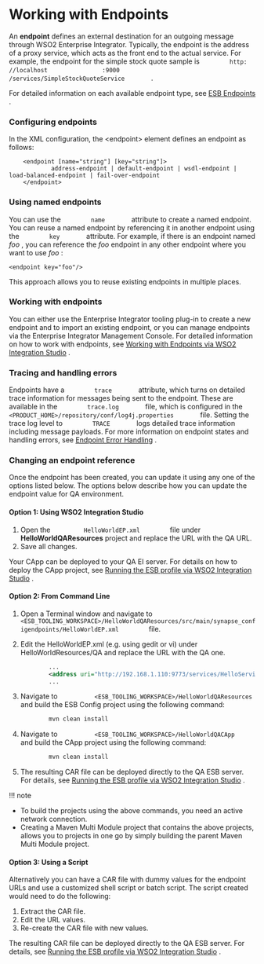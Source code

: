 # Working with Endpoints

An **endpoint** defines an external destination for an outgoing message
through WSO2 Enterprise Integrator. Typically, the endpoint is the
address of a proxy service, which acts as the front end to the actual
service. For example, the endpoint for the simple stock quote sample is
`         http:        ` `         //localhost        `
`         :9000        `
`         /services/SimpleStockQuoteService        ` .

For detailed information on each available endpoint type, see [ESB
Endpoints](_ESB_Endpoints_) .

### Configuring endpoints

In the XML configuration, the \<endpoint\> element defines an endpoint
as follows:

``` html/xml
    <endpoint [name="string"] [key="string"]>
            address-endpoint | default-endpoint | wsdl-endpoint | load-balanced-endpoint | fail-over-endpoint
    </endpoint>
```

### Using named endpoints

You can use the `         name        ` attribute to create a named
endpoint. You can reuse a named endpoint by referencing it in another
endpoint using the `         key        ` attribute. For example, if
there is an endpoint named *foo* , you can reference the *foo* endpoint
in any other endpoint where you want to use *foo* :

    <endpoint key="foo"/>

This approach allows you to reuse existing endpoints in multiple places.

### Working with endpoints

You can either use the Enterprise Integrator tooling plug-in to create a
new endpoint and to import an existing endpoint, or you can manage
endpoints via the Enterprise Integrator Management Console. For detailed
information on how to work with endpoints, see [Working with Endpoints
via WSO2 Integration Studio](_Working_with_Endpoints_via_Tooling_) .

### Tracing and handling errors

Endpoints have a `         trace        ` attribute, which turns on
detailed trace information for messages being sent to the endpoint.
These are available in the `         trace.log        ` file, which is
configured in the
`         <PRODUCT_HOME>/repository/conf/log4j.properties        ` file.
Setting the trace log level to `         TRACE        ` logs detailed
trace information including message payloads. For more information on
endpoint states and handling errors, see [Endpoint Error
Handling](_Endpoint_Error_Handling_) .

### Changing an endpoint reference

Once the endpoint has been created, you can update it using any one of
the options listed below. The options below describe how you can update
the endpoint value for QA environment.

#### Option 1: Using WSO2 Integration Studio

1.  Open the `          HelloWorldEP.xml         ` file under
    **HelloWorldQAResources** project and replace the URL with the QA
    URL.
2.  Save all changes.

Your CApp can be deployed to your QA EI server. For details on how to
deploy the CApp project, see [Running the ESB profile via WSO2
Integration
Studio](https://docs.wso2.com/display/EI650/Running+the+Product#RunningtheProduct-RunningtheESBprofileviaWSO2IntegrationStudio)
.

#### Option 2: From Command Line

1.  Open a Terminal window and navigate to
    `          <ESB_TOOLING_WORKSPACE>/HelloWorldQAResources/src/main/synapse_configendpoints/HelloWorldEP.xml         `
    file.
2.  Edit the HelloWorldEP.xml (e.g. using gedit or vi) under
    HelloWorldResources/QA and replace the URL with the QA one.

    ``` xml
            ...
            <address uri="http://192.168.1.110:9773/services/HelloService/"/>
            ...
    ```

3.  Navigate to
    `           <ESB_TOOLING_WORKSPACE>/HelloWorldQAResources          `
    and build the ESB Config project using the following command:

    ``` xml
            mvn clean install
    ```

4.  Navigate to
    `           <ESB_TOOLING_WORKSPACE>/HelloWorldQACApp          ` and
    build the CApp project using the following command:

    ``` xml
            mvn clean install
    ```

5.  The resulting CAR file can be deployed directly to the QA ESB
    server. For details, see [Running the ESB profile via WSO2
    Integration
    Studio](https://docs.wso2.com/display/EI650/Running+the+Product#RunningtheProduct-RunningtheESBprofileviaWSO2IntegrationStudio)
    .

!!! note

-   To build the projects using the above commands, you need an active
    network connection.
-   Creating a Maven Multi Module project that contains the above
    projects, allows you to projects in one go by simply building the
    parent Maven Multi Module project.


#### Option 3: Using a Script

Alternatively you can have a CAR file with dummy values for the endpoint
URLs and use a customized shell script or batch script. The script
created would need to do the following:

1.  Extract the CAR file.
2.  Edit the URL values.
3.  Re-create the CAR file with new values.

The resulting CAR file can be deployed directly to the QA ESB server.
For details, see [Running the ESB profile via WSO2 Integration
Studio](https://docs.wso2.com/display/EI650/Running+the+Product#RunningtheProduct-RunningtheESBprofileviaWSO2IntegrationStudio)
.
